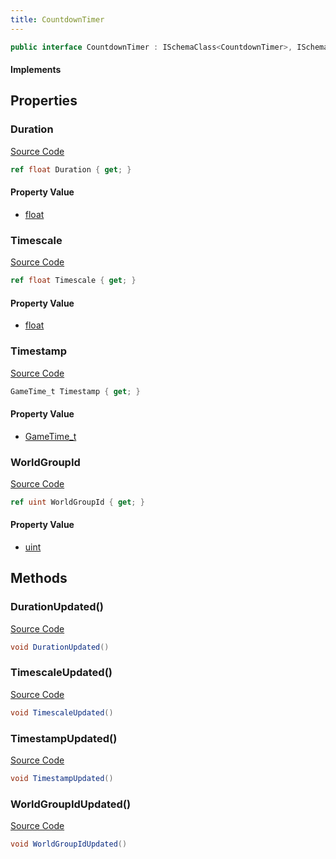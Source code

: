 ```yaml
---
title: CountdownTimer
---
```


```csharp
public interface CountdownTimer : ISchemaClass<CountdownTimer>, ISchemaField, ISchemaClass, INativeHandle
```

#### Implements

## Properties

### Duration

[Source Code](https://github.com/swiftly-solution/swiftlys2/blob/main/managed/src/SwiftlyS2.Generated/Schemas/Interfaces/CountdownTimer.cs#L17)

```csharp
ref float Duration { get; }
```

#### Property Value

- [float](https://learn.microsoft.com/dotnet/api/system.single)

### Timescale

[Source Code](https://github.com/swiftly-solution/swiftlys2/blob/main/managed/src/SwiftlyS2.Generated/Schemas/Interfaces/CountdownTimer.cs#L21)

```csharp
ref float Timescale { get; }
```

#### Property Value

- [float](https://learn.microsoft.com/dotnet/api/system.single)

### Timestamp

[Source Code](https://github.com/swiftly-solution/swiftlys2/blob/main/managed/src/SwiftlyS2.Generated/Schemas/Interfaces/CountdownTimer.cs#L19)

```csharp
GameTime_t Timestamp { get; }
```

#### Property Value

- [GameTime_t](/docs/api/shared/schemadefinitions/gametime_t)

### WorldGroupId

[Source Code](https://github.com/swiftly-solution/swiftlys2/blob/main/managed/src/SwiftlyS2.Generated/Schemas/Interfaces/CountdownTimer.cs#L23)

```csharp
ref uint WorldGroupId { get; }
```

#### Property Value

- [uint](https://learn.microsoft.com/dotnet/api/system.uint32)

## Methods

### DurationUpdated()

[Source Code](https://github.com/swiftly-solution/swiftlys2/blob/main/managed/src/SwiftlyS2.Generated/Schemas/Interfaces/CountdownTimer.cs#L25)

```csharp
void DurationUpdated()
```

### TimescaleUpdated()

[Source Code](https://github.com/swiftly-solution/swiftlys2/blob/main/managed/src/SwiftlyS2.Generated/Schemas/Interfaces/CountdownTimer.cs#L27)

```csharp
void TimescaleUpdated()
```

### TimestampUpdated()

[Source Code](https://github.com/swiftly-solution/swiftlys2/blob/main/managed/src/SwiftlyS2.Generated/Schemas/Interfaces/CountdownTimer.cs#L26)

```csharp
void TimestampUpdated()
```

### WorldGroupIdUpdated()

[Source Code](https://github.com/swiftly-solution/swiftlys2/blob/main/managed/src/SwiftlyS2.Generated/Schemas/Interfaces/CountdownTimer.cs#L28)

```csharp
void WorldGroupIdUpdated()
```

